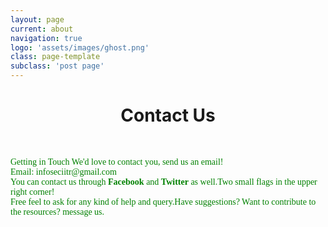 ```yaml
---
layout: page
current: about
navigation: true
logo: 'assets/images/ghost.png'
class: page-template
subclass: 'post page'
---
```

<center>
<h1 id="heading">Contact Us</h1>
</center>
<br>
<p id="contact">
Getting in Touch
We'd love to contact you, send us an email!
<br>
Email: infoseciitr@gmail.com
<br>
You can contact us through <b>Facebook</b> and <b>Twitter</b> as well.Two small flags in the upper right corner!
<br>
Free feel to ask for any kind of help and query.Have suggestions? Want to contribute to the resources? message us. 

</p>
<style type="text/css">

#heading{
		color: green;
		font-family: Helvetica;
	}
#contact{
	font-family: cursive;
	color:green;
}	


</style>

